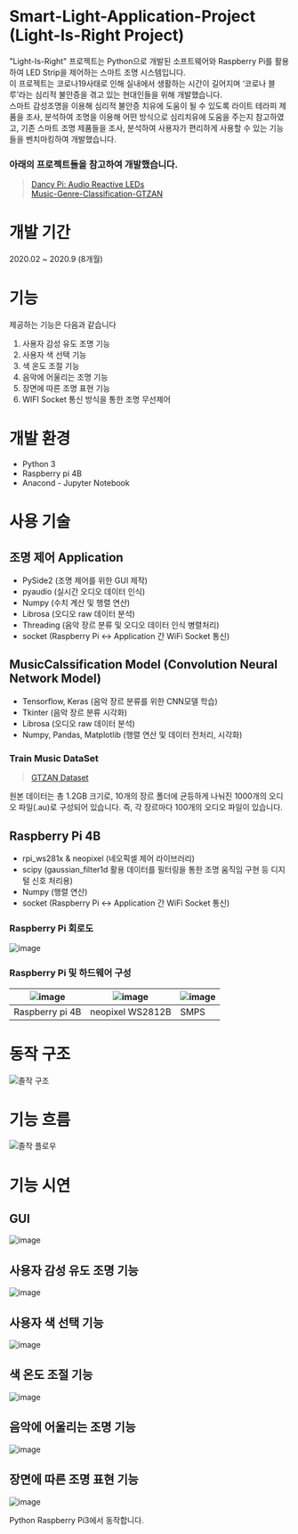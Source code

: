 # Smart-Light-Application-Project (Light-Is-Right Project)

"Light-Is-Right" 프로젝트는 Python으로 개발된 소프트웨어와 Raspberry Pi를 활용하여 LED Strip을 제어하는 스마트 조명 시스템입니다. </br>
 이 프로젝트는 코로나19사태로 인해 실내에서 생활하는 시간이 길어지며 ‘코로나 블루’라는 심리적 불안증을 겪고 있는 현대인들을 위해 개발했습니다.</br>
 스마트 감성조명을 이용해 심리적 불안증 치유에 도움이 될 수 있도록 라이트 테라피 제품을 조사, 분석하여 조명을 이용해 어떤 방식으로 심리치유에 도움을 주는지 참고하였고,
기존 스마트 조명 제품들을 조사, 분석하여 사용자가 편리하게 사용할 수 있는 기능들을 벤치마킹하여 개발했습니다.  

<h3> 아래의 프로젝트들을 참고하여 개발했습니다.</h3>

> [Dancy Pi: Audio Reactive LEDs](https://github.com/naztronaut/dancyPi-audio-reactive-led) <br/>
> [Music-Genre-Classification-GTZAN](https://github.com/chittalpatel/Music-Genre-Classification-GTZAN)

# 개발 기간
2020.02 ~ 2020.9 (8개월)

# 기능
제공하는 기능은 다음과 같습니다
1. 사용자 감성 유도 조명 기능
2. 사용자 색 선택 기능
3. 색 온도 조절 기능
4. 음악에 어울리는 조명 기능
5. 장면에 따른 조명 표현 기능
6. WIFI Socket 통신 방식을 통한 조명 무선제어

# 개발 환경
- Python 3
- Raspberry pi 4B
- Anacond - Jupyter Notebook


# 사용 기술

## 조명 제어 Application
- PySide2 (조명 제어를 위한 GUI 제작)
- pyaudio (실시간 오디오 데이터 인식)
- Numpy (수치 계산 및 행렬 연산)
- Librosa (오디오 raw 데이터 분석)
- Threading (음악 장르 분류 및 오디오 데이터 인식 병렬처리)
- socket (Raspberry Pi <-> Application 간 WiFi Socket 통신)

## MusicCalssification Model (Convolution Neural Network Model)
- Tensorflow, Keras (음악 장르 분류를 위한 CNN모델 학습)
- Tkinter (음악 장르 분류 시각화)
- Librosa (오디오 raw 데이터 분석)
- Numpy, Pandas, Matplotlib (행렬 연산 및 데이터 전처리, 시각화) 

### Train Music DataSet
> [GTZAN Dataset](http://opihi.cs.uvic.ca/sound/genres.tar.gz)</br>

원본 데이터는 총 1.2GB 크기로, 10개의 장르 폴더에 균등하게 나눠진 1000개의 오디오 파일(.au)로 구성되어 있습니다. 즉, 각 장르마다 100개의 오디오 파일이 있습니다.

## Raspberry Pi 4B
- rpi_ws281x & neopixel (네오픽셀 제어 라이브러리)
- scipy (gaussian_filter1d 활용 데이터를 필터링을 통한 조명 움직임 구현 등 디지털 신호 처리용)
- Numpy (행렬 연산)
- socket (Raspberry Pi <-> Application 간 WiFi Socket 통신)

### Raspberry Pi 회로도

![image](https://github.com/XgitalBounce/Smart-Light-Application-Project/assets/60294084/cd10e8df-c2d9-4b2a-852e-c24302d54ac0)

### Raspberry Pi 및 하드웨어 구성 

![image](https://github.com/XgitalBounce/Smart-Light-Application-Project/assets/60294084/c4889f3b-c48b-4a72-84f4-17a4167cfd11)|![image](https://github.com/XgitalBounce/Smart-Light-Application-Project/assets/60294084/de081321-295d-48e0-bba5-7bc1017b8f2e)|![image](https://github.com/XgitalBounce/Smart-Light-Application-Project/assets/60294084/b9fad70c-008e-4cd4-a5a6-1f3843324afa)
|------|---|---|
|Raspberry pi 4B|neopixel WS2812B|SMPS|

# 동작 구조
![졸작 구조](https://github.com/XgitalBounce/Smart-Light-Application-Project/assets/60294084/4aaaa1a3-e383-4b9e-999a-58638efac6e1)

# 기능 흐름

![졸작 플로우](https://github.com/XgitalBounce/Smart-Light-Application-Project/assets/60294084/4e6fd084-910d-4285-9203-f37bd8b15fbe)

# 기능 시연

## GUI

![image](https://github.com/XgitalBounce/Smart-Light-Application-Project/assets/60294084/a20dcd07-e7ac-4a98-ab40-233c49edf82e)

## 사용자 감성 유도 조명 기능
![image](https://github.com/XgitalBounce/Smart-Light-Application-Project/assets/60294084/40445472-2a2f-4a4f-aa7d-e6f068f44790)


## 사용자 색 선택 기능
![image](https://github.com/XgitalBounce/Smart-Light-Application-Project/assets/60294084/921e8f1d-9966-421a-a437-f6daa06fb63a)

## 색 온도 조절 기능

![image](https://github.com/XgitalBounce/Smart-Light-Application-Project/assets/60294084/f080959d-2943-4ea7-9367-8c84bc694e30)

## 음악에 어울리는 조명 기능

![image](https://github.com/XgitalBounce/Smart-Light-Application-Project/assets/60294084/33dd3ffc-509a-483f-a721-2ac4fc95d391)

## 장면에 따른 조명 표현 기능

![image](https://github.com/XgitalBounce/Smart-Light-Application-Project/assets/60294084/8f8fb482-24d7-4d88-a94c-ffe31882514f)


Python Raspberry Pi3에서 동작합니다. 

